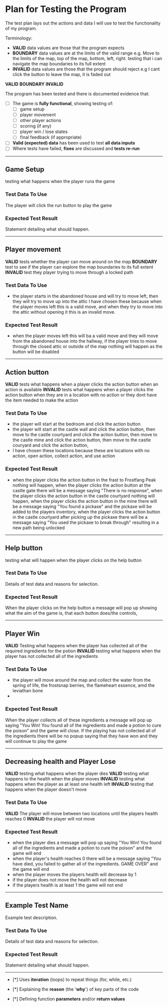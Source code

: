 # Plan for Testing the Program

The test plan lays out the actions and data I will use to test the functionality of my program.

Terminology:

- **VALID** data values are those that the program expects
- **BOUNDARY** data values are at the limits of the valid range e.g. Move to the limits of the map, top of the map, bottom, left, right. testing that i can navigate the map boundaries to its full extent
- **INVALID** data values are those that the program should reject e.g I cant click the button to leave the map, it is faded out



**VALID**
**BOUNDARY**
**INVALID**

The program has been tested and there is documented evidence that:
- [ ] The game is **fully functional**, showing testing of:
    - [ ] game setup
    - [ ] player movement
    - [ ] other player actions
    - [ ] scoring (if any)
    - [ ] player win / lose states
    - [ ] final feedback (if appropriate)
- [ ] **Valid (expected) data** has been used to test **all data inputs**
- [ ] Where tests have failed, **fixes** are discussed and **tests re-run**

---

## Game Setup

testing what happens when the player runs the game

### Test Data To Use

The player will click the run button to play the game

### Expected Test Result

Statement detailing what should happen.

---

## Player movement

**VALID** tests whether the player can move around on the map
**BOUNDARY** test to see if the player can explore the map boundaries to its full extent
**INVALID** test they player trying to move through a locked path

### Test Data To Use

- the player starts in the abandoned house and will try to move left, then they will try to move up into the attic
  I have chosen these because when the player moves left this is a valid move, 
  and when they try to move into the attic without opening it this is an invalid move.

### Expected Test Result

- when the player moves left this will ba a valid move and they will move from the abandoned house into the hallway, 
  if the player tries to move through the closed attic or outside of the map nothing will happen as the button will be disabled


---

## Action button

**VALID** tests what happens when a player clicks the action button when an action is available
**INVALID** tests what happens when a player clicks the action button when they are in a location with no action or they dont have the item needed to make the action

### Test Data To Use
- the player will start at the bedroom and click the action button
- the player will start at the castle wall and click the action button, 
  then move to the castle courtyard and click the action button, 
  then move to the castle mine and click the action button, 
  then move to the castle couryard and click the action button,
- I have chosen these locations because these are locations with no action, open action, collect action, and use action

### Expected Test Result

- when the player clicks the action button in the frast to Frostfang Peak nothing will happen, 
  when the  player clicks the action button at the castle gate there will be a message saying "There is no response", 
  when the player clicks the action button in the castle courtyard nothing will happen, 
  when the player clicks the action button in the mine there will be a message saying "You found a pickaxe" and the pickaxe will be added to the players inventory, 
  when the player clicks the action button in the castle courtyard after picking up the pickaxe there will be a message saying "You used the pickaxe to break through" resulting in a new path being unlocked

---

## Help button

testing what will happen when the player clicks on the help button

### Test Data To Use

Details of test data and reasons for selection.

### Expected Test Result

When the player clicks on the help button a message will pop up showing what the aim of the game is, that each button
does/the controls, 

---

## Player Win

**VALID** Testing what happens when the player has collected all of the required ingredients for the potion
**INVALID** testing what happens when the player has not collected all of the ingredients

### Test Data To Use

- the player will move around the map and collect the water from the spring of life, 
  the frostsnap berries, the flameheart essence, amd the leviathan bone
-

### Expected Test Result

When the player collects all of these ingredients a message will 
pop up saying "You Win! You found all of the ingredients and made a potion to cure the poison"
and the game will close.
If the playing has not collected all of the ingredients there will be no popup saying that they have
won and they will continue to play the game

---

## Decreasing health and Player Lose

**VALID** testing what happens when the player dies
**VALID** testing what happens to the health when the player moves
**INVALID** testing what happens when the player as at least one health left
**INVALID** testing that happens when the player doesn't move

### Test Data To Use

**VALID** The player will move between two locations until the players health reaches 0
**INVALID** the player will not move

### Expected Test Result

- when the player dies a message will pop up saying "You Win! You found all of the ingredients and made a potion to cure the poison" and the game will end
- when the player's health reaches 0 there will be a message saying "You have died, you failed to gather all of the ingredients. GAME OVER" and the game will end
- when the player moves the players health will decrease by 1
- if the player does not move the health will not decrease
- if the players health is at least 1 the game will not end

---

## Example Test Name

Example test description.

### Test Data To Use

Details of test data and reasons for selection.

### Expected Test Result

Statement detailing what should happen.

---


- [*] Uses **iteration** (loops) to repeat things (for, while, etc.)

- [*] Explaining the **reason** (the '**why**') of key parts of the code
- [*] Defining function **parameters** and/or **return values**





